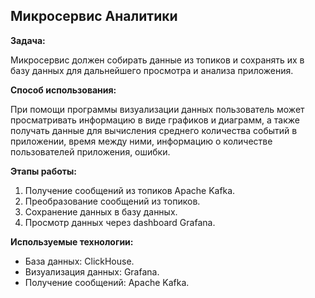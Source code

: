 ## Микросервис Аналитики

**Задача:**

Микросервис должен собирать данные из топиков и сохранять их в базу данных для дальнейшего просмотра и анализа приложения. 

**Способ использования:**

При помощи программы визуализации данных пользователь может просматривать информацию в виде графиков и диаграмм, а также получать данные для вычисления среднего количества событий в приложении, время между ними, информацию о количестве пользователей приложения, ошибки.


**Этапы работы:**

1. Получение сообщений из топиков Apache Kafka.
2. Преобразование сообщений из топиков.
3. Сохранение данных в базу данных.
4. Просмотр данных через dashboard Grafana.

**Используемые технологии:**

* База данных: ClickHouse.
* Визуализация данных: Grafana.
* Получение сообщений: Apache Kafka.

